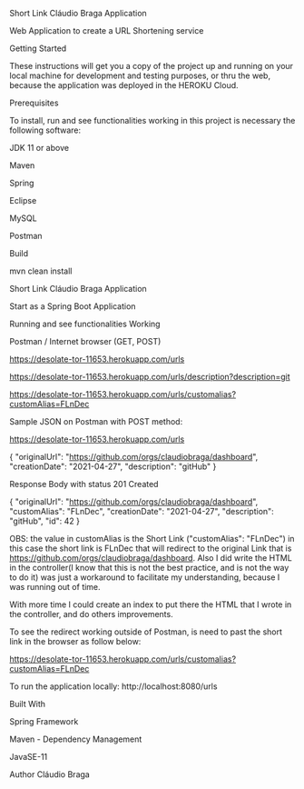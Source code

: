 Short Link Cláudio Braga Application

Web Application to create a URL Shortening service


Getting Started


These instructions will get you a copy of the project up and running on your local machine for development and testing purposes, or thru the web, because the application was deployed in the HEROKU Cloud.


Prerequisites

To install, run and see functionalities working in this project is necessary the following software:

JDK 11 or above


Maven


Spring


Eclipse


MySQL


Postman


Build


mvn clean install


Short Link Cláudio Braga Application


Start as a Spring Boot Application


Running and see functionalities Working


Postman / Internet browser (GET, POST)


https://desolate-tor-11653.herokuapp.com/urls


https://desolate-tor-11653.herokuapp.com/urls/description?description=git


https://desolate-tor-11653.herokuapp.com/urls/customalias?customAlias=FLnDec


Sample JSON on Postman with POST method:


https://desolate-tor-11653.herokuapp.com/urls


{
    "originalUrl": "https://github.com/orgs/claudiobraga/dashboard",
    "creationDate": "2021-04-27",
    "description": "gitHub"
}


Response Body with status 201 Created


{
    "originalUrl": "https://github.com/orgs/claudiobraga/dashboard",
    "customAlias": "FLnDec",
    "creationDate": "2021-04-27",
    "description": "gitHub",
    "id": 42
}



OBS: the value in customAlias is the Short Link ("customAlias": "FLnDec") in this case the short link is FLnDec
that will redirect to the original Link that is https://github.com/orgs/claudiobraga/dashboard.
Also I did write the HTML in the controller(I know that this is not the best practice, and is not the way to do it) was just a workaround to facilitate my understanding, because I was running out of time.

With more time I could create an index to put there the HTML that I wrote in the controller, and do others improvements.


To see the redirect working outside of Postman, is need to past the short link in the browser as follow below:

https://desolate-tor-11653.herokuapp.com/urls/customalias?customAlias=FLnDec



To run the application locally:
http://localhost:8080/urls


Built With


Spring Framework


Maven - Dependency Management


JavaSE-11


Author
Cláudio Braga
